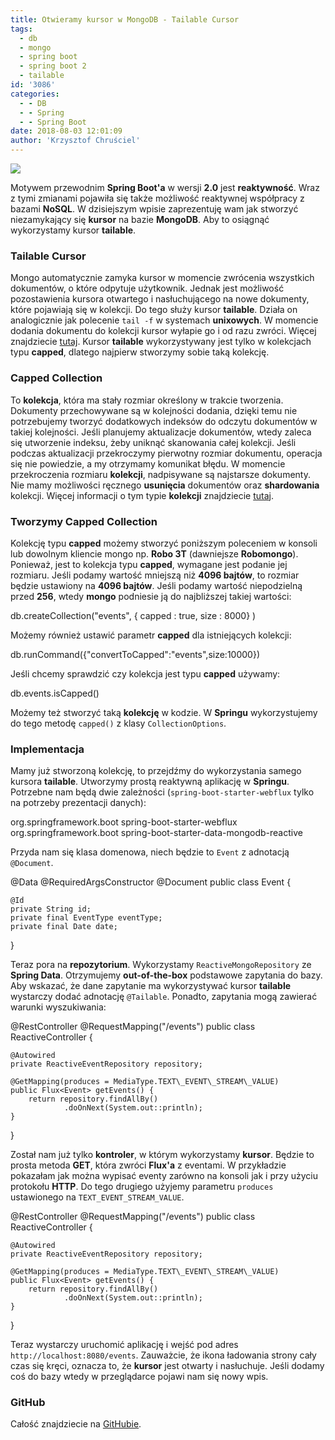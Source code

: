 ```yaml
---
title: Otwieramy kursor w MongoDB - Tailable Cursor
tags:
  - db
  - mongo
  - spring boot
  - spring boot 2
  - tailable
id: '3086'
categories:
  - - DB
  - - Spring
  - - Spring Boot
date: 2018-08-03 12:01:09
author: 'Krzysztof Chruściel'
---
```


![](http://codecouple.pl/wp-content/uploads/2017/12/springBoot2Art.png)

Motywem przewodnim **Spring Boot'a** w wersji **2.0** jest **reaktywność**. Wraz z tymi zmianami pojawiła się także możliwość reaktywnej współpracy z bazami **NoSQL**. W dzisiejszym wpisie zaprezentuję wam jak stworzyć niezamykający się **kursor** na bazie **MongoDB**. Aby to osiągnąć wykorzystamy kursor **tailable**.
<!-- more -->
### Tailable Cursor

Mongo automatycznie zamyka kursor w momencie zwrócenia wszystkich dokumentów, o które odpytuje użytkownik. Jednak jest możliwość pozostawienia kursora otwartego i nasłuchującego na nowe dokumenty, które pojawiają się w kolekcji. Do tego służy kursor **tailable**. Działa on analogicznie jak polecenie `tail -f` w systemach **unixowych**. W momencie dodania dokumentu do kolekcji kursor wyłapie go i od razu zwróci. Więcej znajdziecie [tutaj](https://docs.mongodb.com/manual/core/tailable-cursors/). Kursor **tailable** wykorzystywany jest tylko w kolekcjach typu **capped**, dlatego najpierw stworzymy sobie taką kolekcję.

### Capped Collection

To **kolekcja**, która ma stały rozmiar określony w trakcie tworzenia. Dokumenty przechowywane są w kolejności dodania, dzięki temu nie potrzebujemy tworzyć dodatkowych indeksów do odczytu dokumentów w takiej kolejności. Jeśli planujemy aktualizacje dokumentów, wtedy zaleca się utworzenie indeksu, żeby uniknąć skanowania całej kolekcji. Jeśli podczas aktualizacji przekroczymy pierwotny rozmiar dokumentu, operacja się nie powiedzie, a my otrzymamy komunikat błędu. W momencie przekroczenia rozmiaru **kolekcji**, nadpisywane są najstarsze dokumenty. Nie mamy możliwości ręcznego **usunięcia** dokumentów oraz **shardowania** kolekcji. Więcej informacji o tym typie **kolekcji** znajdziecie [tutaj](https://docs.mongodb.com/manual/core/capped-collections/).

### Tworzymy Capped Collection

Kolekcję typu **capped** możemy stworzyć poniższym poleceniem w konsoli lub dowolnym kliencie mongo np. **Robo 3T** (dawniejsze **Robomongo**). Ponieważ, jest to kolekcja typu **capped**, wymagane jest podanie jej rozmiaru. Jeśli podamy wartość mniejszą niż **4096 bajtów**, to rozmiar będzie ustawiony na **4096 bajtów**. Jeśli podamy wartość niepodzielną przed **256**, wtedy **mongo** podniesie ją do najbliższej takiej wartości:

db.createCollection("events", { capped : true, size : 8000} )

Możemy również ustawić parametr **capped** dla istniejących kolekcji:

db.runCommand({"convertToCapped":"events",size:10000})

Jeśli chcemy sprawdzić czy kolekcja jest typu **capped** używamy:

db.events.isCapped()

Możemy też stworzyć taką **kolekcję** w kodzie. W **Springu** wykorzystujemy do tego metodę `capped()` z klasy `CollectionOptions`.

### Implementacja

Mamy już stworzoną kolekcję, to przejdźmy do wykorzystania samego kursora **tailable**. Utworzymy prostą reaktywną aplikację w **Springu**. Potrzebne nam będą dwie zależności (`spring-boot-starter-webflux` tylko na potrzeby prezentacji danych):

<dependency>
    <groupId>org.springframework.boot</groupId>
    <artifactId>spring-boot-starter-webflux</artifactId>
</dependency>
<dependency>
    <groupId>org.springframework.boot</groupId>
    <artifactId>spring-boot-starter-data-mongodb-reactive</artifactId>
</dependency>

Przyda nam się klasa domenowa, niech będzie to `Event` z adnotacją `@Document`.

@Data
@RequiredArgsConstructor
@Document
public class Event {

    @Id
    private String id;
    private final EventType eventType;
    private final Date date;
}

Teraz pora na **repozytorium**. Wykorzystamy `ReactiveMongoRepository` ze **Spring Data**. Otrzymujemy **out-of-the-box** podstawowe zapytania do bazy. Aby wskazać, że dane zapytanie ma wykorzystywać kursor **tailable** wystarczy dodać adnotację `@Tailable`. Ponadto, zapytania mogą zawierać warunki wyszukiwania:

@RestController
@RequestMapping("/events")
public class ReactiveController {

    @Autowired
    private ReactiveEventRepository repository;

    @GetMapping(produces = MediaType.TEXT\_EVENT\_STREAM\_VALUE)
    public Flux<Event> getEvents() {
        return repository.findAllBy()
                .doOnNext(System.out::println);
    }
}

Został nam już tylko **kontroler**, w którym wykorzystamy **kursor**. Będzie to prosta metoda **GET**, która zwróci **Flux'a** z eventami. W przykładzie pokazałam jak można wypisać eventy zarówno na konsoli jak i przy użyciu protokołu **HTTP**. Do tego drugiego użyjemy parametru `produces` ustawionego na `TEXT_EVENT_STREAM_VALUE`.

@RestController
@RequestMapping("/events")
public class ReactiveController {

    @Autowired
    private ReactiveEventRepository repository;

    @GetMapping(produces = MediaType.TEXT\_EVENT\_STREAM\_VALUE)
    public Flux<Event> getEvents() {
        return repository.findAllBy()
                .doOnNext(System.out::println);
    }
}

Teraz wystarczy uruchomić aplikację i wejść pod adres `http://localhost:8080/events`. Zauważcie, że ikona ładowania strony cały czas się kręci, oznacza to, że **kursor** jest otwarty i nasłuchuje. Jeśli dodamy coś do bazy wtedy w przeglądarce pojawi nam się nowy wpis.

### GitHub

Całość znajdziecie na [GitHubie](https://github.com/apieszczek/SpringBoot/tree/master/spring-boot-tailable).